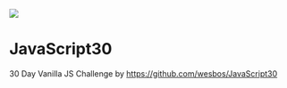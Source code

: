 ![](https://javascript30.com/images/JS3-social-share.png)

# JavaScript30

30 Day Vanilla JS Challenge by https://github.com/wesbos/JavaScript30
